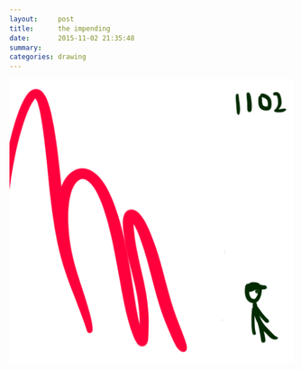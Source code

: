 ```yaml
---
layout:     post
title:      the impending
date:       2015-11-02 21:35:48
summary:    
categories: drawing
---
```

![the impending](/images/blog/the-impending.png "ought to find something better to do.")
